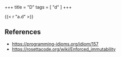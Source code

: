 +++
title = "D"
tags = [ "d" ]
+++

{{< r "a.d" >}}

## References

- <https://programming-idioms.org/idiom/157>
- <https://rosettacode.org/wiki/Enforced_immutability>
